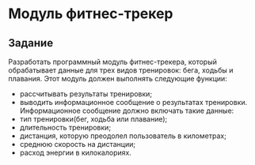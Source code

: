 # Модуль фитнес-трекер


## Задание

Разработать программный модуль фитнес-трекера, который обрабатывает данные для трех видов тренировок: бега, ходьбы и плавания.
Этот модуль должен выполнять следующие функции:
- рассчитывать результаты тренировки;
- выводить информационное сообщение о результатах тренировки.
Информационное сообщение должно включать такие данные:
- тип тренировки(бег, ходьба или плавание);
- длительность тренировки;
- дистанция, которую преодолел пользователь в километрах;
- среднюю скорость на дистанции;
- расход энергии в килокалориях.
